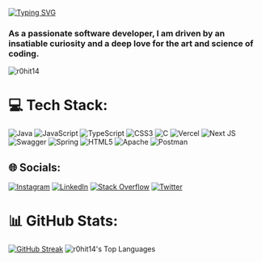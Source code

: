 [![Typing SVG](https://readme-typing-svg.demolab.com?font=Fira+Code&weight=600&size=30&duration=3500&pause=1000&color=FFFFFF&random=false&width=435&lines=Hi+%F0%9F%91%8B%2C+I'm+Rohit+Singh)](https://git.io/typing-svg)
<h3>As a passionate software developer, I am driven by an insatiable curiosity and a deep love for the art and science of coding. </h3>

<p align="left"> <img src="https://komarev.com/ghpvc/?username=r0hit14&label=Profile%20views&color=0e75b6&style=flat" alt="r0hit14" /> </p>




# 💻 Tech Stack:
![Java](https://img.shields.io/badge/java-%23ED8B00.svg?style=flat&logo=openjdk&logoColor=white) ![JavaScript](https://img.shields.io/badge/javascript-%23323330.svg?style=flat&logo=javascript&logoColor=%23F7DF1E) ![TypeScript](https://img.shields.io/badge/typescript-%23007ACC.svg?style=flat&logo=typescript&logoColor=white) ![CSS3](https://img.shields.io/badge/css3-%231572B6.svg?style=flat&logo=css3&logoColor=white) ![C](https://img.shields.io/badge/c-%2300599C.svg?style=flat&logo=c&logoColor=white) ![Vercel](https://img.shields.io/badge/vercel-%23000000.svg?style=flat&logo=vercel&logoColor=white) ![Next JS](https://img.shields.io/badge/Next-black?style=flat&logo=next.js&logoColor=white) ![Swagger](https://img.shields.io/badge/-Swagger-%23Clojure?style=flat&logo=swagger&logoColor=white) ![Spring](https://img.shields.io/badge/spring-%236DB33F.svg?style=flat&logo=spring&logoColor=white) ![HTML5](https://img.shields.io/badge/html5-%23E34F26.svg?style=flat&logo=html5&logoColor=white) ![Apache](https://img.shields.io/badge/apache-%23D42029.svg?style=flat&logo=apache&logoColor=white) ![Postman](https://img.shields.io/badge/Postman-FF6C37?style=flat&logo=postman&logoColor=white)


## 🌐 Socials:
[![Instagram](https://img.shields.io/badge/Instagram-%23E4405F.svg?logo=Instagram&logoColor=white)](https://instagram.com/rohit_s149/) [![LinkedIn](https://img.shields.io/badge/LinkedIn-%230077B5.svg?logo=linkedin&logoColor=white)](https://linkedin.com/in/rohit-singh-135606207/) [![Stack Overflow](https://img.shields.io/badge/-Stackoverflow-FE7A16?logo=stack-overflow&logoColor=white)](https://stackoverflow.com/users/19796242/rohit-singh) [![Twitter](https://img.shields.io/badge/Twitter-%231DA1F2.svg?logo=Twitter&logoColor=white)](https://twitter.com/ROHITSI36813941)

# 📊 GitHub Stats:

 
[![GitHub Streak](https://github-readme-streak-stats.herokuapp.com?user=R0HIT14&theme=dark&hide_border=false&border_radius=10)](https://git.io/streak-stats) 
![r0hit14's Top Languages](https://github-readme-stats.vercel.app/api/top-langs/?username=r0hit14&theme=dark&show_icons=true&hide_border=false&layout=compact)


